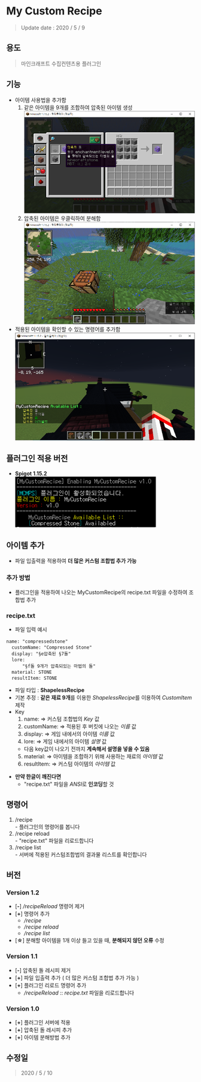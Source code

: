 # My Custom Recipe
  > Update date : 2020 / 5 / 9

## 용도
  > 마인크래프트 수집컨텐츠용 플러그인

## 기능
  * 아이템 사용법을 추가함
    1. 같은 아이템을 9개를 조합하여 압축된 아이템 생성  
      ![Compressed_Stone](./picture/CompressedStone.png)
    2. 압축된 아이템은 우클릭하여 분해함  
      ![Divide_Stone](./picture/DivideStone.png)
  * 적용된 아이템을 확인할 수 있는 명령어를 추가함  
    ![Item_List](./picture/ItemList.png)

## 플러그인 적용 버전
  - **Spigot 1.15.2**  
  ![Plugin_Enable](./picture/PluginEnable.png)

## 아이템 추가
  - 파일 입출력을 적용하여 **더 많은 커스텀 조합법 추가 가능**
### 추가 방법
  - 플러그인을 적용하여 나오는 MyCustomRecipe의 recipe.txt 파일을 수정하여 조합법 추가
### recipe.txt
  - 파일 입력 예시  
  ```
  name: "compressedstone"
	customName: "Compressed Stone"
	display: "§e압축된 §7돌"
	lore:
		"§f돌 9개가 압축되있는 마법의 돌"
	material: STONE
	resultItem: STONE
  ```
  - 파일 타입 : **ShapelessRecipe**
  - 기본 추정 : **같은 재료 9개**를 이용한 *ShapelessRecipe*를 이용하여 *CustomItem* 제작
  - Key
    1. name: => 커스텀 조합법의 *Key* 값
    2. customName: => 적용된 후 버킷에 나오는 *이름* 값
    3. display: => 게임 내에서의 아이템 *이름* 값
    4. lore: => 게임 내에서의 아이템 *설명* 값
      - 다음 key값이 나오기 전까지 **계속해서 설명을 넣을 수 있음**
    5. material: => 아이템을 조합하기 위해 사용하는 재료의 *아이템* 값
    6. resultItem: => 커스텀 아이템의 *아이템* 값
  * **만약 한글이 깨진다면**
    - "recipe.txt" 파일을 *ANSI*로 **인코딩**할 것

## 명령어
  1. /recipe   
    - 플러그인의 명령어를 봅니다
  2. /recipe reload  
    - "recipe.txt" 파일을 리로드합니다
  3. /recipe list  
    - 서버에 적용된 커스텀조합법의 결과물 리스트를 확인합니다

## 버전
### Version 1.2
  - [**-**] */recipeReload* 명령어 제거
  - [**+**] 명령어 추가
    - */recipe*
    - */recipe reload*
    - */recipe list*
  - [**☆**] 분해할 아이템을 1개 이상 들고 있을 때, **분해되지 않던 오류** 수정
### Version 1.1
  - [**-**] 압축된 돌 레시피 제거
  - [**+**] 파일 입출력 추가 ( 더 많은 커스텀 조합법 추가 가능 )
  - [**+**] 플러그인 리로드 명령어 추가  
    - */recipeReload* :: *recipe.txt* 파일을 리로드합니다
### Version 1.0
  - [**+**] 플러그인 서버에 적용
  - [**+**] 압축된 돌 레시피 추가
  - [**+**] 아이템 분해방법 추가

## 수정일
  > 2020 / 5 / 10